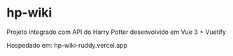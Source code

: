 # hp-wiki
 Projeto integrado com API do Harry Potter desenvolvido em Vue 3 + Vuetify 

Hospedado em: hp-wiki-ruddy.vercel.app
